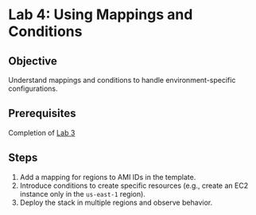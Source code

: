 
# Lab 4: Using Mappings and Conditions

## Objective

Understand mappings and conditions to handle environment-specific configurations.

## Prerequisites

Completion of [Lab 3](../Lab3/README.md)

## Steps

1. Add a mapping for regions to AMI IDs in the template.
2. Introduce conditions to create specific resources (e.g., create an EC2 instance only in the `us-east-1` region).
3. Deploy the stack in multiple regions and observe behavior.

